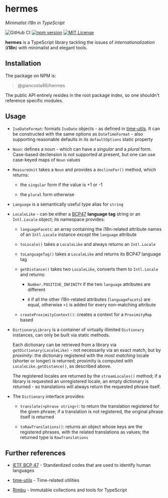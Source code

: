 # hermes

_Minimalist i18n in TypeScript_

![GitHub CI](https://github.com/giancosta86/hermes/actions/workflows/publish-to-npm.yml/badge.svg)
[![npm version](https://badge.fury.io/js/@giancosta86%2Fhermes.svg)](https://badge.fury.io/js/@giancosta86%2Fhermes)
[![MIT License](https://img.shields.io/badge/license-MIT-blue.svg?style=flat)](/LICENSE)

**hermes** is a TypeScript library tackling the issues of _internationalization_ (**i18n**) with minimalist and elegant tools.

## Installation

The package on NPM is:

> @giancosta86/hermes

The public API entirely resides in the root package index, so one shouldn't reference specific modules.

## Usage

- `IsoDateFormat`: formats `IsoDate` objects - as defined in [time-utils](https://github.com/giancosta86/time-utils). It can be constructed with the same options as `DateTimeFormat` - also supporting reasonable defaults in its `defaultOptions` static property

- `Noun`: defines a noun - which can have a _singular_ and a _plural_ form. Case-based declension is not supported at present, but one can use case-keyed maps of `Noun` values

- `MeasureUnit` takes a `Noun` and provides a `declineFor()` method, which returns:

  - the `singular` form if the value is +1 or -1

  - the `plural` form otherwise

- `Language` is a semantically useful type alias for `string`

- `LocaleLike` - can be either a [BCP47](https://en.wikipedia.org/wiki/IETF_language_tag) **language tag** string or an `Ìntl.Locale` object; its namespace provides:

  - `languageFacets`: an array containing the i18n-related attribute names of an `Intl.Locale` instance _except_ the `language` attribute

  - `toLocale()` takes a `LocaleLike` and always returns an `Intl.Locale`

  - `toLanguageTag()` takes a `LocaleLike` and returns its BCP47 language tag

  - `getDistance()` takes two `LocaleLike`, converts them to `Intl.Locale` and returns:

    - `Number.POSITIVE_INFINITY` if the two `language` attributes are different

    - `0` if all the other i18n-related attributes (`languageFacets`) are equal, otherwise `+1` is added for every non-matching attribute

  - `createProximityContext()`: creates a context for a `ProximityMap` based

- `DictionaryLibrary` is a container of virtually illimited `Dictionary` instances, can only be built via static methods.

  Each dictionary can be retrieved from a library via `getDictionary(LocaleLike)` - not necessarily via an exact match, but by _proximity_: the dictionary registered with the _most matching_ locale (shorter or longer) is returned; proximity is computed with `LocaleLike.getDistance()`, as described above.

  The registered locales are returned by the `streamLocales()` method; if a library is requested an unregistered locale, an empty dictionary is returned - so translations will always return the requested phrase itself.

- The `Dictionary` interface provides:

  - `translate(<phrase string>)`: to return the translation registered for the given phrase; if a translation is not registered, the original phrase itself is returned

  - `toRawTranslations()`: returns an object whose keys are the registered phrases, with the related translations as values; the returned type is `RawTranslations`

## Further references

- [IETF BCP 47](https://en.wikipedia.org/wiki/IETF_language_tag) - Standardized codes that are used to identify human languages

- [time-utils](https://github.com/giancosta86/time-utils) - Time-related utilities

- [Rimbu](https://rimbu.org/) - Immutable collections and tools for TypeScript
